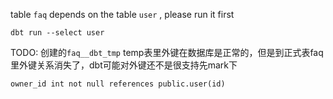 table `faq` depends on the table `user` , please run it first
```
dbt run --select user
```

TODO: 创建的`faq__dbt_tmp` temp表里外键在数据库是正常的，但是到正式表faq里外键关系消失了，dbt可能对外键还不是很支持先mark下
```
owner_id int not null references public.user(id)
```